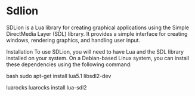 # Sdlion
SDLion is a Lua library for creating graphical applications using the Simple DirectMedia Layer (SDL) library. It provides a simple interface for creating windows, rendering graphics, and handling user input.

Installation
To use SDLion, you will need to have Lua and the SDL library installed on your system. On a Debian-based Linux system, you can install these dependencies using the following command:

bash
sudo apt-get install lua5.1 libsdl2-dev

luarocks
luarocks install lua-sdl2
